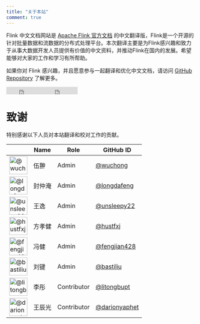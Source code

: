 ```yaml
---
title: "关于本站"
comment: true
---
```

<!--
Licensed to the Apache Software Foundation (ASF) under one
or more contributor license agreements.  See the NOTICE file
distributed with this work for additional information
regarding copyright ownership.  The ASF licenses this file
to you under the Apache License, Version 2.0 (the
"License"); you may not use this file except in compliance
with the License.  You may obtain a copy of the License at

  http://www.apache.org/licenses/LICENSE-2.0

Unless required by applicable law or agreed to in writing,
software distributed under the License is distributed on an
"AS IS" BASIS, WITHOUT WARRANTIES OR CONDITIONS OF ANY
KIND, either express or implied.  See the License for the
specific language governing permissions and limitations
under the License.
-->

Flink 中文文档网站是 [Apache Flink 官方文档](https://ci.apache.org/projects/flink/flink-docs-master/) 的中文翻译版，Flink是一个开源的针对批量数据和流数据的分布式处理平台。本次翻译主要是为Flink感兴趣和致力于从事大数据开发人员提供有价值的中文资料，并推动Flink在国内的发展。希望能够对大家的工作和学习有所帮助。

如果你对 Flink 感兴趣，并且愿意参与一起翻译和优化中文文档，请访问 [GitHub Repository](https://github.com/flink-china/flink-china-doc#翻译) 了解更多。

<iframe src="http://ghbtns.com/github-btn.html?user=flink-china&repo=flink-china-doc&type=watch&count=true"
  allowtransparency="true" frameborder="0" scrolling="0" width="95" height="20" style="vertical-align: middle;"></iframe><iframe src="http://ghbtns.com/github-btn.html?user=flink-china&repo=flink-china-doc&type=fork&count=true"
  allowtransparency="true" frameborder="0" scrolling="0" width="95" height="20" style="vertical-align: middle;"></iframe>


<a id="thanks"></a>

# 致谢

特别感谢以下人员对本站翻译和校对工作的贡献。

<table class="table table-striped user-table">
  <thead>
    <th class="text-center"></th>
    <th class="text-center">Name</th>
    <th class="text-center">Role</th>
    <th class="text-center">GitHub ID</th>
  </thead>
  <tbody>
  <tr>
    <td class="text-center"><img alt="@wuchong" height="48" src="https://avatars2.githubusercontent.com/u/5378924?v=3&s=96" width="48"></td>
    <td class="text-center">伍翀</td>
    <td class="text-center">Admin</td>
    <td class="text-center"><a href="http://github.com/wuchong" target="_blank">@wuchong</a></td>
  </tr>
  <tr>
    <td class="text-center"><img alt="@longdafeng" height="48" src="https://avatars2.githubusercontent.com/u/374091?v=3&s=96" width="48"></td>
    <td class="text-center">封仲淹</td>
    <td class="text-center">Admin</td>
    <td class="text-center"><a href="https://github.com/longdafeng" target="_blank">@longdafeng</a></td>
  </tr>
  <tr>
    <td class="text-center"><img alt="@unsleepy22" height="48" src="https://avatars2.githubusercontent.com/u/631361?v=3&s=96" width="48"></td>
    <td class="text-center">王逸</td>
    <td class="text-center">Admin</td>
    <td class="text-center"><a href="https://github.com/unsleepy22" target="_blank">@unsleepy22</a></td>
  </tr>
  <tr>
    <td class="text-center"><img alt="@hustfxj" height="48" src="https://avatars2.githubusercontent.com/u/7270212?v=3&s=96" width="48"></td>
    <td class="text-center">方孝健</td>
    <td class="text-center">Admin</td>
    <td class="text-center"><a href="https://github.com/hustfxj" target="_blank">@hustfxj</a></td>
  </tr>
  <tr>
    <td class="text-center"><img alt="@fengjian428" height="48" src="https://avatars2.githubusercontent.com/u/4403474?v=3&s=96" width="48"></td>
    <td class="text-center">冯健</td>
    <td class="text-center">Admin</td>
    <td class="text-center"><a href="https://github.com/fengjian428" target="_blank">@fengjian428</a></td>
  </tr>
  <tr>
    <td class="text-center"><img alt="@bastiliu" height="48" src="https://avatars2.githubusercontent.com/u/7921256?v=3&s=96" width="48"></td>
    <td class="text-center">刘键</td>
    <td class="text-center">Admin</td>
    <td class="text-center"><a href="https://github.com/bastiliu" target="_blank">@bastiliu</a></td>
  </tr>
  <tr>
    <td class="text-center"><img alt="@litongbupt" height="48" src="https://avatars2.githubusercontent.com/u/5283573?v=3&s=96" width="48"></td>
    <td class="text-center">李彤</td>
    <td class="text-center">Contributor</td>
    <td class="text-center"><a href="https://github.com/litongbupt" target="_blank">@litongbupt</a></td>
  </tr>
  <tr>
    <td class="text-center"><img alt="@darionyaphet" height="48" src="https://avatars1.githubusercontent.com/u/4414314?v=3&s=460" width="48"></td>
    <td class="text-center">王辰光</td>
    <td class="text-center">Contributor</td>
    <td class="text-center"><a href="https://github.com/darionyaphet" target="_blank">@darionyaphet</a></td>
  </tr>
  </tbody>
</table>

